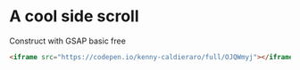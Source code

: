 # A cool side scroll

Construct with GSAP basic free

```html
<iframe src="https://codepen.io/kenny-caldieraro/full/OJQWmyj"></iframe>
```
